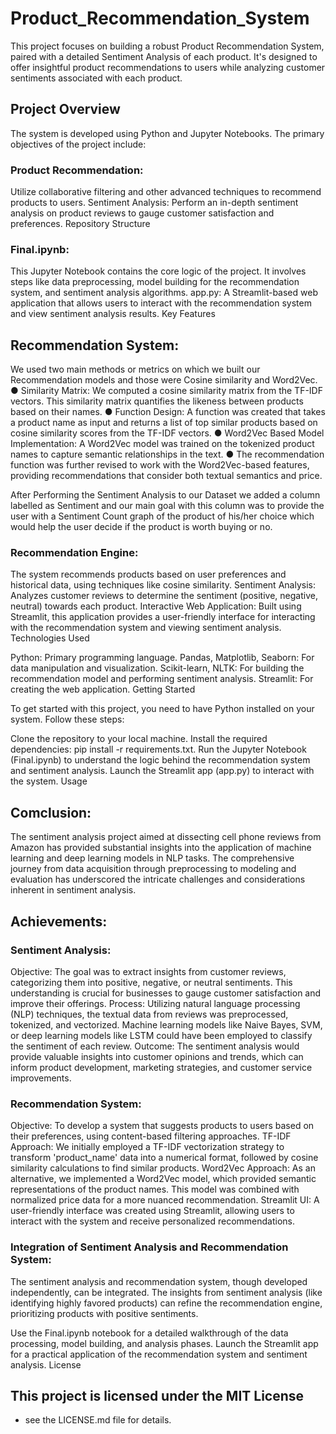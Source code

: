# Product_Recommendation_System

This project focuses on building a robust Product Recommendation System, paired with a detailed Sentiment Analysis of each product. It's designed to offer insightful product recommendations to users while analyzing customer sentiments associated with each product.

## Project Overview

The system is developed using Python and Jupyter Notebooks. The primary objectives of the project include:

### Product Recommendation: 
Utilize collaborative filtering and other advanced techniques to recommend products to users.
Sentiment Analysis: Perform an in-depth sentiment analysis on product reviews to gauge customer satisfaction and preferences.
Repository Structure

### Final.ipynb: 
This Jupyter Notebook contains the core logic of the project. It involves steps like data preprocessing, model building for the recommendation system, and sentiment analysis algorithms.
app.py: A Streamlit-based web application that allows users to interact with the recommendation system and view sentiment analysis results.
Key Features


## Recommendation System:
We used two main methods or metrics on which we built our Recommendation models and those were Cosine similarity and Word2Vec.
● Similarity Matrix: We computed a cosine similarity matrix from the TF-IDF vectors. This similarity matrix quantifies the likeness between products based on their names.
● Function Design: A function was created that takes a product name as input and returns a list of top similar products based on cosine similarity scores from the TF-IDF vectors.
● Word2Vec Based Model Implementation: A Word2Vec model was trained on the tokenized product names to capture semantic relationships in the text.
● The recommendation function was further revised to work with the Word2Vec-based features, providing recommendations that consider both textual semantics and price.

After Performing the Sentiment Analysis to our Dataset we added a column labelled as Sentiment and our main goal with this column was to provide the user with a Sentiment Count graph of the product of his/her choice which would help the user decide if the product is worth buying or no.


### Recommendation Engine: 
The system recommends products based on user preferences and historical data, using techniques like cosine similarity.
Sentiment Analysis: Analyzes customer reviews to determine the sentiment (positive, negative, neutral) towards each product.
Interactive Web Application: Built using Streamlit, this application provides a user-friendly interface for interacting with the recommendation system and viewing sentiment analysis.
Technologies Used

Python: Primary programming language.
Pandas, Matplotlib, Seaborn: For data manipulation and visualization.
Scikit-learn, NLTK: For building the recommendation model and performing sentiment analysis.
Streamlit: For creating the web application.
Getting Started

To get started with this project, you need to have Python installed on your system. Follow these steps:

Clone the repository to your local machine.
Install the required dependencies: pip install -r requirements.txt.
Run the Jupyter Notebook (Final.ipynb) to understand the logic behind the recommendation system and sentiment analysis.
Launch the Streamlit app (app.py) to interact with the system.
Usage

## Comclusion: 
The sentiment analysis project aimed at dissecting cell phone reviews from Amazon has provided substantial insights into the application of machine learning and deep learning models in NLP tasks. The comprehensive journey from data acquisition through preprocessing to modeling and evaluation has underscored the intricate challenges and considerations inherent in sentiment analysis.

## Achievements: 
### Sentiment Analysis:
Objective: The goal was to extract insights from customer reviews, categorizing them into positive, negative, or neutral sentiments. This understanding is crucial for businesses to gauge customer satisfaction and improve their offerings.
Process: Utilizing natural language processing (NLP) techniques, the textual data from reviews was preprocessed, tokenized, and vectorized. Machine learning models like Naive Bayes, SVM, or deep learning models like LSTM could have been employed to classify the sentiment of each review.
Outcome: The sentiment analysis would provide valuable insights into customer opinions and trends, which can inform product development, marketing strategies, and customer service improvements.

### Recommendation System:
Objective: To develop a system that suggests products to users based on their preferences,
using content-based filtering approaches.
TF-IDF Approach: We initially employed a TF-IDF vectorization strategy to transform 'product_name' data into a numerical format, followed by cosine similarity calculations to find similar products.
Word2Vec Approach: As an alternative, we implemented a Word2Vec model, which provided semantic representations of the product names. This model was combined with normalized price data for a more nuanced recommendation.
Streamlit UI: A user-friendly interface was created using Streamlit, allowing users to interact with the system and receive personalized recommendations.

### Integration of Sentiment Analysis and Recommendation System:
The sentiment analysis and recommendation system, though developed independently, can be integrated. The insights from sentiment analysis (like identifying highly favored products) can refine the recommendation engine, prioritizing products with positive sentiments.

Use the Final.ipynb notebook for a detailed walkthrough of the data processing, model building, and analysis phases.
Launch the Streamlit app for a practical application of the recommendation system and sentiment analysis.
License

## This project is licensed under the MIT License 
- see the LICENSE.md file for details.
